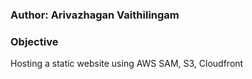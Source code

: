 ### Author: Arivazhagan Vaithilingam

### Objective
Hosting a static website using AWS SAM, S3, Cloudfront
